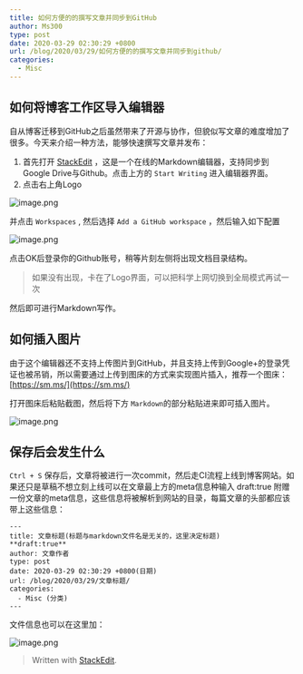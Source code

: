 ```yaml
---
title: 如何方便的的撰写文章并同步到GitHub
author: Ms300
type: post
date: 2020-03-29 02:30:29 +0800
url: /blog/2020/03/29/如何方便的的撰写文章并同步到github/
categories:
  - Misc
---
```


## 如何将博客工作区导入编辑器

自从博客迁移到GitHub之后虽然带来了开源与协作，但貌似写文章的难度增加了很多。今天来介绍一种方法，能够快速撰写文章并发布：

1. 首先打开 [StackEdit](https://stackedit.io/) ，这是一个在线的Markdown编辑器，支持同步到Google Drive与Github。点击上方的 `Start Writing` 进入编辑器界面。
2. 点击右上角Logo

![image.png](https://i.loli.net/2020/03/29/9Dh1mce6VJbN8Xt.png)

并点击 `Workspaces` , 然后选择 `Add a GitHub workspace` ，然后输入如下配置

![image.png](https://i.loli.net/2020/03/29/1FoihTU4wvpn58S.png)

点击OK后登录你的Github账号，稍等片刻左侧将出现文档目录结构。

> 如果没有出现，卡在了Logo界面，可以把科学上网切换到全局模式再试一次

然后即可进行Markdown写作。

## 如何插入图片

由于这个编辑器还不支持上传图片到GitHub，并且支持上传到Google+的登录凭证也被吊销，所以需要通过上传到图床的方式来实现图片插入，推荐一个图床：[https://sm.ms/](https://sm.ms/)

打开图床后粘贴截图，然后将下方 `Markdown`的部分粘贴进来即可插入图片。

![image.png](https://i.loli.net/2020/03/29/v5lFPb4etI7fSMm.png)

## 保存后会发生什么
 
 `Ctrl + S` 保存后，文章将被进行一次commit，然后走CI流程上线到博客网站。如果还只是草稿不想立刻上线可以在文章最上方的meta信息种输入  draft:true
附赠一份文章的meta信息，这些信息将被解析到网站的目录，每篇文章的头部都应该带上这些信息：

```
---
title: 文章标题(标题与markdown文件名是无关的，这里决定标题)
**draft:true**
author: 文章作者
type: post
date: 2020-03-29 02:30:29 +0800(日期)
url: /blog/2020/03/29/文章标题/
categories:
  - Misc (分类)
---
```

文件信息也可以在这里加：

![image.png](https://i.loli.net/2020/03/29/udjv63yZMSXRCpa.png)
 
> Written with [StackEdit](https://stackedit.io/).
<!--stackedit_data:
eyJoaXN0b3J5IjpbLTIwNTAwNDgzNTEsLTE2OTI1MjE3NzcsMj
AxNjAyMjM4N119
-->
